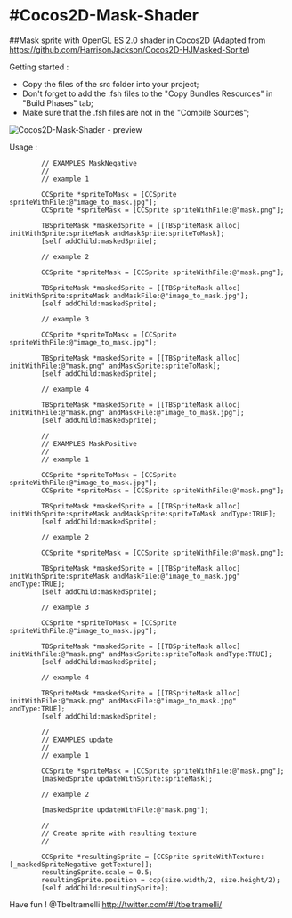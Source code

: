 #Cocos2D-Mask-Shader
======================

##Mask sprite with OpenGL ES 2.0 shader in Cocos2D
(Adapted from <https://github.com/HarrisonJackson/Cocos2D-HJMasked-Sprite>)

Getting started :

* Copy the files of the src folder into your project;
* Don't forget to add the .fsh files to the "Copy Bundles Resources" in "Build Phases" tab;
* Make sure that the .fsh files are not in the "Compile Sources";

![Cocos2D-Mask-Shader - preview](https://raw.github.com/tonybeltramelli/Cocos2D-Mask-Shader/master/ShaderMask/Resources/preview.jpg)

Usage :
```objc
        // EXAMPLES MaskNegative
        //
        // example 1
        
        CCSprite *spriteToMask = [CCSprite spriteWithFile:@"image_to_mask.jpg"];
        CCSprite *spriteMask = [CCSprite spriteWithFile:@"mask.png"];
        
        TBSpriteMask *maskedSprite = [[TBSpriteMask alloc] initWithSprite:spriteMask andMaskSprite:spriteToMask];
        [self addChild:maskedSprite];
        
        // example 2
        
        CCSprite *spriteMask = [CCSprite spriteWithFile:@"mask.png"];
        
        TBSpriteMask *maskedSprite = [[TBSpriteMask alloc] initWithSprite:spriteMask andMaskFile:@"image_to_mask.jpg"];
        [self addChild:maskedSprite];
        
        // example 3
        
        CCSprite *spriteToMask = [CCSprite spriteWithFile:@"image_to_mask.jpg"];
        
        TBSpriteMask *maskedSprite = [[TBSpriteMask alloc] initWithFile:@"mask.png" andMaskSprite:spriteToMask];
        [self addChild:maskedSprite];
        
        // example 4
        
        TBSpriteMask *maskedSprite = [[TBSpriteMask alloc] initWithFile:@"mask.png" andMaskFile:@"image_to_mask.jpg"];
        [self addChild:maskedSprite];
        
        //
        // EXAMPLES MaskPositive
        //
        // example 1
        
        CCSprite *spriteToMask = [CCSprite spriteWithFile:@"image_to_mask.jpg"];
        CCSprite *spriteMask = [CCSprite spriteWithFile:@"mask.png"];
         
        TBSpriteMask *maskedSprite = [[TBSpriteMask alloc] initWithSprite:spriteMask andMaskSprite:spriteToMask andType:TRUE];
        [self addChild:maskedSprite];
        
        // example 2
        
        CCSprite *spriteMask = [CCSprite spriteWithFile:@"mask.png"];
         
        TBSpriteMask *maskedSprite = [[TBSpriteMask alloc] initWithSprite:spriteMask andMaskFile:@"image_to_mask.jpg" andType:TRUE];
        [self addChild:maskedSprite];
        
        // example 3
        
        CCSprite *spriteToMask = [CCSprite spriteWithFile:@"image_to_mask.jpg"];
         
        TBSpriteMask *maskedSprite = [[TBSpriteMask alloc] initWithFile:@"mask.png" andMaskSprite:spriteToMask andType:TRUE];
        [self addChild:maskedSprite];
         
        // example 4
        
        TBSpriteMask *maskedSprite = [[TBSpriteMask alloc] initWithFile:@"mask.png" andMaskFile:@"image_to_mask.jpg" andType:TRUE];
        [self addChild:maskedSprite];
        
        //
        // EXAMPLES update
        //
        // example 1
        
        CCSprite *spriteMask = [CCSprite spriteWithFile:@"mask.png"];
        [maskedSprite updateWithSprite:spriteMask];
        
        // example 2
        
        [maskedSprite updateWithFile:@"mask.png"];

        //
        // Create sprite with resulting texture
        //

        CCSprite *resultingSprite = [CCSprite spriteWithTexture:[_maskedSpriteNegative getTexture]];
        resultingSprite.scale = 0.5;
        resultingSprite.position = ccp(size.width/2, size.height/2);
        [self addChild:resultingSprite];
```

Have fun !
@Tbeltramelli <http://twitter.com/#!/tbeltramelli/>